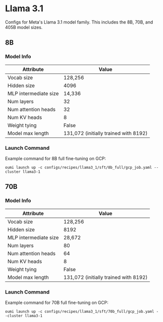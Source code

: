# Llama 3.1

Configs for Meta's Llama 3.1 model family. This includes the 8B, 70B, and 405B model sizes.

## 8B

### Model Info

| Attribute | Value |
|--|--|
| Vocab size | 128,256 |
| Hidden size | 4096 |
| MLP intermediate size | 14,336 |
| Num layers | 32 |
| Num attention heads | 32 |
| Num KV heads | 8 |
| Weight tying | False |
| Model max length | 131,072 (initially trained with 8192) |

### Launch Command

Example command for 8B full fine-tuning on GCP:
```shell
oumi launch up -c configs/recipes/llama3_1/sft/8b_full/gcp_job.yaml --cluster llama3-1
```

## 70B

### Model Info

| Attribute | Value |
|--|--|
| Vocab size | 128,256 |
| Hidden size | 8192 |
| MLP intermediate size | 28,672 |
| Num layers | 80 |
| Num attention heads | 64 |
| Num KV heads | 8 |
| Weight tying | False |
| Model max length | 131,072 (initially trained with 8192) |

### Launch Command

Example command for 70B full fine-tuning on GCP:
```shell
oumi launch up -c configs/recipes/llama3_1/sft/70b_full/gcp_job.yaml --cluster llama3-1
```
